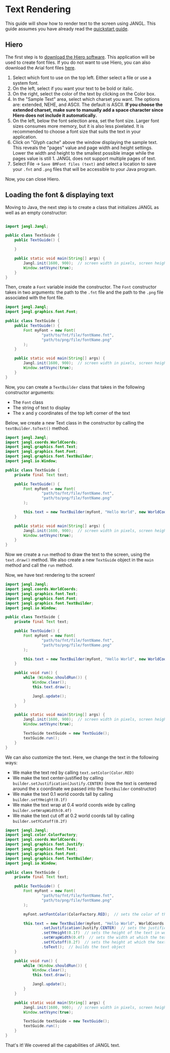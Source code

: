 # Text Rendering

This guide will show how to render text to the screen using JANGL. This guide assumes you have already read the [quickstart guide](/README.md#quickstart-guide).

## Hiero
The first step is to [download the Hiero software](https://libgdx.com/wiki/tools/hiero). This application will be used to create font files. If you do not want to use Hiero, you can also download the Arial font files [here](/src/test/resources/demo/font).

1. Select which font to use on the top left. Either select a file or use a system font.
2. On the left, select if you want your text to be bold or italic.
3. On the right, select the color of the text by clicking on the Color box.
4. In the "Sample Text" area, select which charset you want. The options are: extended, NEHE, and ASCII. The default is ASCII. **If you choose the extended charset, make sure to manually add a space character since Hiero does not include it automatically.**
5. On the left, below the font selection area, set the font size. Larger font sizes consumes more memory, but it is also less pixelated. It is recommended to choose a font size that suits the text in your application.
6. Click on "Glyph cache" above the window displaying the sample text. This reveals the "pages" value and page width and height settings. Lower the width and height to the smallest possible image while the pages value is still 1. JANGL does not support multiple pages of text.
7. Select File -> `Save BMFont files (text)` and select a location to save your `.fnt` and `.png` files that will be accessible to your Java program.

Now, you can close Hiero.

## Loading the font & displaying text

Moving to Java, the next step is to create a class that initializes JANGL as well as  an empty constructor:

```java

import jangl.Jangl;

public class TextGuide {
    public TextGuide() {

    }

    public static void main(String[] args) {
        Jangl.init(1600, 900);  // screen width in pixels, screen height in pixels
        Window.setVsync(true);
    }
}
```

Then, create a `Font` variable inside the constructor. The `Font` constructor takes in two arguments: the path to the `.fnt` file and the path to the `.png` file associated with the font file.

```java
import jangl.Jangl;
import jangl.graphics.font.Font;

public class TextGuide {
    public TextGuide() {
        Font myFont = new Font(
                "path/to/fnt/file/fontName.fnt",
                "path/to/png/file/fontName.png"
        );
    }

    public static void main(String[] args) {
        Jangl.init(1600, 900);  // screen width in pixels, screen height in pixels
        Window.setVsync(true);
    }
}
```

Now, you can create a `TextBuilder` class that takes in the following constructor arguments:
- The `Font` class
- The string of text to display
- The x and y coordinates of the top left corner of the text

Below, we create a new Text class in the constructor by calling the `textBuilder.toText()` method.

```java
import jangl.Jangl;
import jangl.coords.WorldCoords;
import jangl.graphics.font.Text;
import jangl.graphics.font.Font;
import jangl.graphics.font.TextBuilder;
import jangl.io.Window;

public class TextGuide {
    private final Text text;

    public TextGuide() {
        Font myFont = new Font(
                "path/to/fnt/file/fontName.fnt",
                "path/to/png/file/fontName.png"
        );

        this.text = new TextBuilder(myFont, "Hello World", new WorldCoords(0.1f, 0.9f)).toText();
    }

    public static void main(String[] args) {
        Jangl.init(1600, 900);  // screen width in pixels, screen height in pixels
        Window.setVsync(true);
    }
}
```

Now we create a `run` method to draw the text to the screen, using the `text.draw()` method. We also create a new `TextGuide` object in the `main` method and call the `run` method.

Now, we have text rendering to the screen!

```java
import jangl.Jangl;
import jangl.coords.WorldCoords;
import jangl.graphics.font.Text;
import jangl.graphics.font.Font;
import jangl.graphics.font.TextBuilder;
import jangl.io.Window;

public class TextGuide {
    private final Text text;

    public TextGuide() {
        Font myFont = new Font(
                "path/to/fnt/file/fontName.fnt",
                "path/to/png/file/fontName.png"
        );

        this.text = new TextBuilder(myFont, "Hello World", new WorldCoords(0.1f, 0.9f)).toText();
    }

    public void run() {
        while (Window.shouldRun()) {
            Window.clear();
            this.text.draw();

            Jangl.update();
        }
    }

    public static void main(String[] args) {
        Jangl.init(1600, 900);  // screen width in pixels, screen height in pixels
        Window.setVsync(true);

        TextGuide textGuide = new TextGuide();
        textGuide.run();
    }
}
```

We can also customize the text. Here, we change the text in the following ways:
- We make the text red by calling `text.setColor(Color.RED)`
- We make the text center-justified by calling `builder.setJustification(Justify.CENTER)` (now the text is centered around the x coordinate we passed into the `TextBuilder` constructor)
- We make the text 0.1 world coords tall by calling `builder.setYHeight(0.1f)`
- We make the text wrap at 0.4 world coords wide by calling `builder.setWrapWidth(0.4f)`
- We make the text cut off at 0.2 world coords tall by calling `builder.setYCutoff(0.2f)`

```java
import jangl.Jangl;
import jangl.color.ColorFactory;
import jangl.coords.WorldCoords;
import jangl.graphics.font.Justify;
import jangl.graphics.font.Text;
import jangl.graphics.font.Font;
import jangl.graphics.font.TextBuilder;
import jangl.io.Window;

public class TextGuide {
    private final Text text;

    public TextGuide() {
        Font myFont = new Font(
                "path/to/fnt/file/fontName.fnt",
                "path/to/png/file/fontName.png"
        );

        myFont.setFontColor(ColorFactory.RED);  // sets the color of the font to red

        this.text = new TextBuilder(myFont, "Hello World", WorldCoords.getMiddle())
                .setJustification(Justify.CENTER)  // sets the justification of the text
                .setYHeight(0.1f)  // sets the height of the text in world coords, essentially the font size
                .setWrapWidth(0.4f)  // sets the width at which the text will wrap (this text cannot be more than 0.4 world coords wide)
                .setYCutoff(0.2f)  // sets the height at which the text will be cut off (this text cannot be more than 0.2 world coords tall)
                .toText();  // builds the text object
    }

    public void run() {
        while (Window.shouldRun()) {
            Window.clear();
            this.text.draw();

            Jangl.update();
        }
    }

    public static void main(String[] args) {
        Jangl.init(1600, 900);  // screen width in pixels, screen height in pixels
        Window.setVsync(true);

        TextGuide textGuide = new TextGuide();
        textGuide.run();
    }
}
```

That's it! We covered all the capabilities of JANGL text.